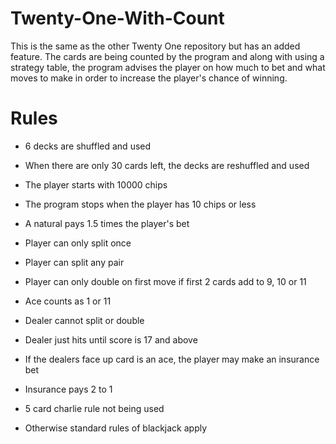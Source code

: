 # Twenty-One-With-Count

This is the same as the other Twenty One repository but has an added feature. The cards are being counted by the program and along with using a strategy table, the program advises the player on how much to bet and what moves to make in order to increase the player's chance of winning.

# Rules

- 6 decks are shuffled and used
- When there are only 30 cards left, the decks are reshuffled and used    
- The player starts with 10000 chips 
- The program stops when the player has 10 chips or less

- A natural pays 1.5 times the player's bet
- Player can only split once
- Player can split any pair

- Player can only double on first move if first 2 cards add to 9, 10 or 11
- Ace counts as 1 or 11

- Dealer cannot split or double
- Dealer just hits until score is 17 and above

- If the dealers face up card is an ace, the player may make an insurance bet
- Insurance pays 2 to 1

- 5 card charlie rule not being used

- Otherwise standard rules of blackjack apply
